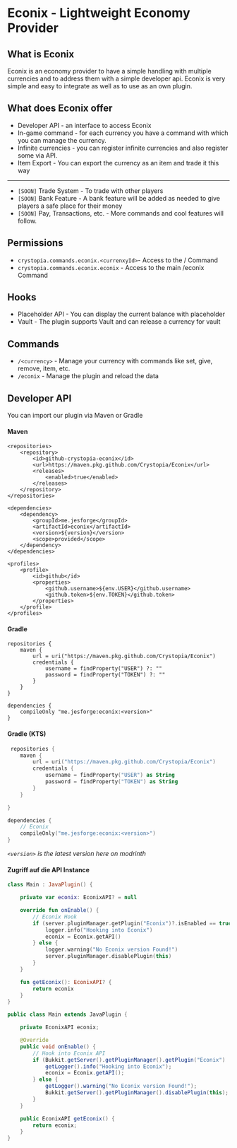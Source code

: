 # Econix - Lightweight Economy Provider

## What is Econix

Econix is an economy provider to have a simple handling with multiple currencies and to address them with a simple developer api. Econix is very simple and easy to integrate as well as to use as an own plugin.

## What does Econix offer

- Developer API - an interface to access Econix
- In-game command - for each currency you have a command with which you can manage the currency.
- Infinite currencies - you can register infinite currencies and also register some via API.
- Item Export - You can export the currency as an item and trade it this way
---
- ``[SOON]`` Trade System - To trade with other players
- ``[SOON]`` Bank Feature - A bank feature will be added as needed to give players a safe place for their money
- ``[SOON]`` Pay, Transactions, etc. - More commands and cool features will follow.

## Permissions

- ``crystopia.commands.econix.<currenxyId>``- Access to the /<currenxy> Command
- ``crystopia.commands.econix.econix`` - Access to the main /econix Command

## Hooks

- Placeholder API - You can display the current balance with placeholder
- Vault - The plugin supports Vault and can release a currency for vault

## Commands

- ``/<currency>`` - Manage your currency with commands like set, give, remove, item, etc.
- ``/econix`` - Manage the plugin and reload the data

## Developer API

You can import our plugin via Maven or Gradle

#### Maven

```
<repositories>
    <repository>
        <id>github-crystopia-econix</id>
        <url>https://maven.pkg.github.com/Crystopia/Econix</url>
        <releases>
            <enabled>true</enabled>
        </releases>
    </repository>
</repositories>

<dependencies>
    <dependency>
        <groupId>me.jesforge</groupId>
        <artifactId>econix</artifactId>
        <version>${version}</version>
        <scope>provided</scope>
    </dependency>
</dependencies>

<profiles>
    <profile>
        <id>github</id>
        <properties>
            <github.username>${env.USER}</github.username>
            <github.token>${env.TOKEN}</github.token>
        </properties>
    </profile>
</profiles>
```

#### Gradle 
```
repositories {
    maven {
        url = uri("https://maven.pkg.github.com/Crystopia/Econix")
        credentials {
            username = findProperty("USER") ?: ""
            password = findProperty("TOKEN") ?: ""
        }
    }
}

dependencies {
    compileOnly "me.jesforge:econix:<version>"
}

```


#### Gradle (KTS)


```kts
 repositories {
    maven {
        url = uri("https://maven.pkg.github.com/Crystopia/Econix")
        credentials {
            username = findProperty("USER") as String
            password = findProperty("TOKEN") as String
        }
    }

}

dependencies {
    // Econix
    compileOnly("me.jesforge:econix:<version>")
}
```

_``<version>`` is the latest version here on modrinth_


#### Zugriff auf die API Instance


```kotlin
class Main : JavaPlugin() {

    private var econix: EconixAPI? = null

    override fun onEnable() {
        // Econix Hook
        if (server.pluginManager.getPlugin("Econix")?.isEnabled == true) {
            logger.info("Hooking into Econix")
            econix = Econix.getAPI()
        } else {
            logger.warning("No Econix version Found!")
            server.pluginManager.disablePlugin(this)
        }
    }

    fun getEconix(): EconixAPI? {
        return econix
    }
}

```


```java
public class Main extends JavaPlugin {

    private EconixAPI econix;

    @Override
    public void onEnable() {
        // Hook into Econix API
        if (Bukkit.getServer().getPluginManager().getPlugin("Econix") != null && Bukkit.getServer().getPluginManager().getPlugin("Econix").isEnabled()) {
            getLogger().info("Hooking into Econix");
            econix = Econix.getAPI();
        } else {
            getLogger().warning("No Econix version Found!");
            Bukkit.getServer().getPluginManager().disablePlugin(this);
        }
    }

    public EconixAPI getEconix() {
        return econix;
    }
}

```
